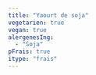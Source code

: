 ```yaml
---
title: "Yaourt de soja"
vegetarien: true
vegan: true
alergenesIng:
  - "Soja"
pFrais: true
itype: "frais"
---
```

